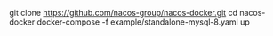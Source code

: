 

git clone https://github.com/nacos-group/nacos-docker.git
cd nacos-docker
docker-compose -f example/standalone-mysql-8.yaml up